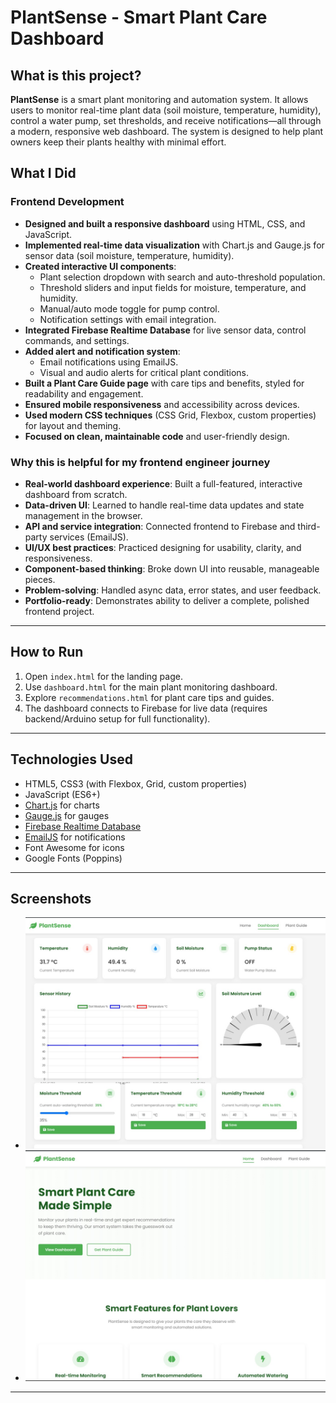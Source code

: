 # PlantSense - Smart Plant Care Dashboard

## What is this project?

**PlantSense** is a smart plant monitoring and automation system. It allows users to monitor real-time plant data (soil moisture, temperature, humidity), control a water pump, set thresholds, and receive notifications—all through a modern, responsive web dashboard. The system is designed to help plant owners keep their plants healthy with minimal effort.

## What I Did

### Frontend Development

- **Designed and built a responsive dashboard** using HTML, CSS, and JavaScript.
- **Implemented real-time data visualization** with Chart.js and Gauge.js for sensor data (soil moisture, temperature, humidity).
- **Created interactive UI components**:
  - Plant selection dropdown with search and auto-threshold population.
  - Threshold sliders and input fields for moisture, temperature, and humidity.
  - Manual/auto mode toggle for pump control.
  - Notification settings with email integration.
- **Integrated Firebase Realtime Database** for live sensor data, control commands, and settings.
- **Added alert and notification system**:
  - Email notifications using EmailJS.
  - Visual and audio alerts for critical plant conditions.
- **Built a Plant Care Guide page** with care tips and benefits, styled for readability and engagement.
- **Ensured mobile responsiveness** and accessibility across devices.
- **Used modern CSS techniques** (CSS Grid, Flexbox, custom properties) for layout and theming.
- **Focused on clean, maintainable code** and user-friendly design.

### Why this is helpful for my frontend engineer journey

- **Real-world dashboard experience**: Built a full-featured, interactive dashboard from scratch.
- **Data-driven UI**: Learned to handle real-time data updates and state management in the browser.
- **API and service integration**: Connected frontend to Firebase and third-party services (EmailJS).
- **UI/UX best practices**: Practiced designing for usability, clarity, and responsiveness.
- **Component-based thinking**: Broke down UI into reusable, manageable pieces.
- **Problem-solving**: Handled async data, error states, and user feedback.
- **Portfolio-ready**: Demonstrates ability to deliver a complete, polished frontend project.

---

## How to Run

1. Open `index.html` for the landing page.
2. Use `dashboard.html` for the main plant monitoring dashboard.
3. Explore `recommendations.html` for plant care tips and guides.
4. The dashboard connects to Firebase for live data (requires backend/Arduino setup for full functionality).

---

## Technologies Used

- HTML5, CSS3 (with Flexbox, Grid, custom properties)
- JavaScript (ES6+)
- [Chart.js](https://www.chartjs.org/) for charts
- [Gauge.js](https://bernii.github.io/gauge.js/) for gauges
- [Firebase Realtime Database](https://firebase.google.com/)
- [EmailJS](https://www.emailjs.com/) for notifications
- Font Awesome for icons
- Google Fonts (Poppins)

---

## Screenshots

- ![Dashboard](dashboard.jpg)
- ![Home Page](home_page.jpg)

---

